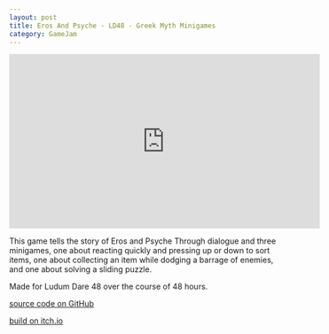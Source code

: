 ```yaml
---
layout: post
title: Eros And Psyche - LD48 - Greek Myth Minigames
category: GameJam
---
```


<iframe width="560" height="315" src="https://www.youtube.com/embed/EmezUSUcDRw" title="YouTube video player" frameborder="0" allow="accelerometer; autoplay; clipboard-write; encrypted-media; gyroscope; picture-in-picture; web-share" allowfullscreen></iframe>

This game tells the story of Eros and Psyche Through dialogue and three minigames, one about reacting quickly and pressing up or down to sort items, one about collecting an item while dodging a barrage of enemies, and one about solving a sliding puzzle.

Made for Ludum Dare 48 over the course of 48 hours.

<!-- more -->

[source code on GitHub](https://mega.nz/folder/EDYRDaxD#R7wP0u7r947QTgorezUy_g)

[build on itch.io](https://noamzeise.itch.io/eros-and-psyche)
